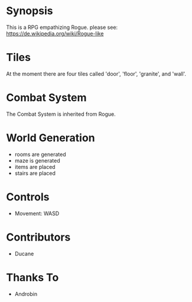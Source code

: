 # Synopsis
This is a RPG empathizing Rogue. please see:  
https://de.wikipedia.org/wiki/Rogue-like

# Tiles
At the moment there are four tiles called 'door', 'floor', 'granite', and 'wall'.

# Combat System
The Combat System is inherited from Rogue.

# World Generation
 - rooms are generated
 - maze is generated
 - items are placed
 - stairs are placed

# Controls
 - Movement: WASD

# Contributors
 - Ducane

# Thanks To
 - Androbin
